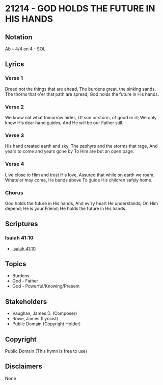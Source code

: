 # 21214 - GOD HOLDS THE FUTURE IN HIS HANDS

## Notation

Ab - 4/4 on 4 - SOL

## Lyrics

### Verse 1

Dread not the things that are ahead, The burdens great, the sinking sands, The thorns that o'er that path are spread, God holds the future in His hands.

### Verse 2

We know not what tomorrow hides, Of sun or storm, of good or ill; We only know His dear hand guides, And He will be our Father still.

### Verse 3

His hand created earth and sky, The zephyrs and the storms that rage, And years to come and years gone by To Him are but an open page.

### Verse 4

Live close to Him and trust His love, Assured that while on earth we roam, Whate'er may come, He bends above To guide His children safely home.

### Chorus

God holds the future in His hands, And ev'ry heart He understands; On Him depend; He is your Friend; He holds the future in His hands.


## Scriptures

### Isaiah 41:10

- [Isaiah 41:10](https://www.biblegateway.com/passage/?search=Isaiah%2041%3A10)


## Topics

- Burdens
- God - Father
- God - Powerful/Knowing/Present

## Stakeholders

- Vaughan, James D. (Composer)
- Rowe, James (Lyricist)
- Public Domain (Copyright Holder)

## Copyright

Public Domain
(This hymn is free to use)

## Disclaimers

None

